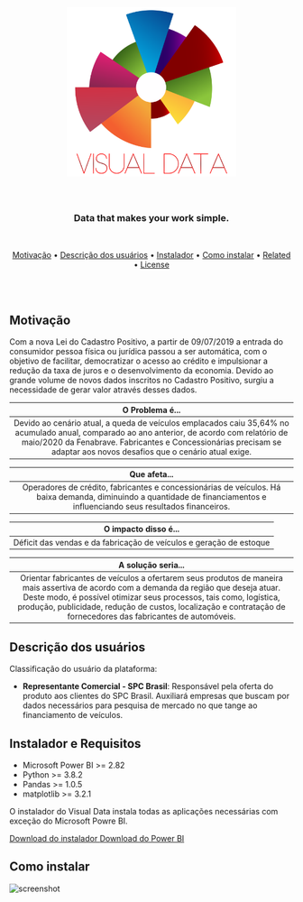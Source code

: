 <h1 align="center">
  <br>
  <img src="https://github.com/fcostafelipe/PI-SPCBrasil-2020/blob/sprint-6/img_git_transparente-01.png" alt="VisualData" width="300"></a>
  <br>
  <br>
 </h1>
 
 <h3 align="center"> Data that makes your work simple. </h3>
 <br>
 
 <p align="center">
  <a href="#Motivação">Motivação</a> •
  <a href="#Descrição dos usuários">Descrição dos usuários</a> •
  <a href="#Instalador">Instalador</a> •
  <a href="#Como instalar">Como instalar</a> •
  <a href="#related">Related</a> •
  <a href="#license">License</a>
</p>
 
 <br>
 <br>
 
## Motivação
 
Com a nova Lei do Cadastro Positivo, a partir de 09/07/2019 a entrada do consumidor pessoa física ou jurídica passou a ser automática, com o objetivo de facilitar, democratizar o acesso ao crédito e impulsionar a redução da taxa de juros e o desenvolvimento da economia.
Devido ao grande volume de novos dados inscritos no Cadastro Positivo, surgiu a necessidade de gerar valor através desses dados.


| O Problema é... |
| :---: | 
| Devido ao cenário atual, a queda de veículos emplacados caiu 35,64% no acumulado anual, comparado ao ano anterior, de acordo com relatório de maio/2020 da Fenabrave. Fabricantes e Concessionárias precisam se adaptar aos novos desafios que o cenário atual exige. |

| Que afeta... |
| :---: | 
| Operadores de crédito, fabricantes e concessionárias de veículos. Há baixa demanda, diminuindo a quantidade de financiamentos e influenciando seus resultados financeiros.  | 

| O impacto disso é... |
| :---: | 
| Déficit das vendas e da fabricação de veículos e geração de estoque |

| A solução seria... |
| :---: | 
| Orientar fabricantes de veículos a ofertarem seus produtos de maneira mais assertiva de acordo com a demanda da região que deseja atuar. Deste modo, é possível otimizar seus processos, tais como, logística, produção, publicidade, redução de custos, localização e contratação de fornecedores das fabricantes de automóveis. |

## Descrição dos usuários

Classificação do usuário da plataforma:
- <strong>Representante Comercial - SPC Brasil</strong>: Responsável pela oferta do produto aos clientes
do SPC Brasil. Auxiliará empresas que buscam por dados necessários para pesquisa de
mercado no que tange ao financiamento de veículos. 

## Instalador e Requisitos 

- Microsoft Power BI >= 2.82
- Python >= 3.8.2
- Pandas >= 1.0.5
- matplotlib >= 3.2.1

O instalador do Visual Data instala todas as aplicações necessárias com exceção do Microsoft Powre BI.

<a href="https://github.com/QuodJP/PI-SPCBrasil-2020/raw/sprint-6/setup/visualdata-setup.exe"> Download do instalador </a>
<a href="https://powerbi.microsoft.com/pt-br/downloads/"> Download do Power BI </a>

## Como instalar
 
![screenshot](https://github.com/fcostafelipe/PI-SPCBrasil-2020/blob/master/gif_git.gif)

